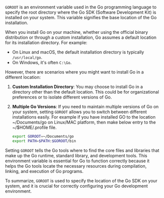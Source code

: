 `GOROOT` is an environment variable used in the Go programming language to specify the root directory where the Go SDK (Software Development Kit) is installed on your system. This variable signifies the base location of the Go installation.

When you install Go on your machine, whether using the official binary distribution or through a custom installation, Go assumes a default location for its installation directory. For example:

- On Linux and macOS, the default installation directory is typically `/usr/local/go`.
- On Windows, it's often `C:\Go`.

However, there are scenarios where you might want to install Go in a different location:

1. **Custom Installation Directory**:
   You may choose to install Go in a directory other than the default location. This could be for organizational preferences or to isolate different versions of Go.

2. **Multiple Go Versions**:
   If you need to maintain multiple versions of Go on your system, setting `GOROOT` allows you to switch between different installations easily.
   For example if you have installed GO to the location ~/Documents/go on Linux/MAC platform, then make below entry to the ~/$HOME/.profile file.

    ```bash
    export GOROOT=~/Documents/go
    export PATH=$PATH:$GOROOT/bin
    ```

Setting `GOROOT` tells the Go tools where to find the core files and libraries that make up the Go runtime, standard library, and development tools. This environment variable is essential for Go to function correctly because it helps the Go tools locate the necessary resources during compilation, linking, and execution of Go programs.

To summarize, `GOROOT` is used to specify the location of the Go SDK on your system, and it is crucial for correctly configuring your Go development environment.